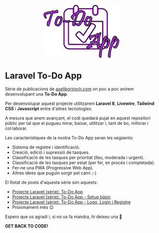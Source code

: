 <div align="center">
    <img src="public/images/to-do-app-logo.png" width="250" alt="Laravel To-Do App logo">
</div>

# Laravel To-Do App

Sèrie de publicacions de [axeliboriroch.com](https://axeliboriroch.com) on poc a poc anirem desenvolupant una **To-Do App**.

Per desenvolupar aquest projecte utilitzarem **Laravel 8**, **Livewire**, **Tailwind CSS** i **Javascript** entre d'altres tecnologies. 

A mesura que anem avançant, el codi quedarà pujat en aquest repositori públic per tal que el pugueu mirar, baixar, utilitzar i, tant de bo, millorar i col·laborar.

Les característiques de la nostra To-Do App seran les següents:

- Sistema de registre i identificació.
- Creació, edició i supressió de tasques.
- Classificació de les tasques per prioritat (lleu, moderada i urgent).
- Classificació de les tasques per estat (per fer, en procés i completada).
- Fer-ne una PWA (Progressive Web App).
- Altres idees que puguin sorgir pel camí ;-)

El llistat de posts d'aquesta sèrie són aquests:
- [Projecte Laravel (sèrie): To-Do App](https://axeliboriroch.com/post/laravel/projecte-laravel-serie-to-do-app)
- [Projecte Laravel (sèrie): To-Do App - Setup bàsic](https://axeliboriroch.com/post/laravel/projecte-laravel-serie-to-do-app-setup-basic)
- [Projecte Laravel (sèrie): To-Do App - Logo, Login i Registre](https://axeliboriroch.com/post/laravel/projecte-laravel-serie-to-do-app-logo-login-i-registre)
- Pròximament més 😉

Espero que us agradi i, si no us fa mandra, hi deixeu una 🌟

**GET BACK TO CODE!**
